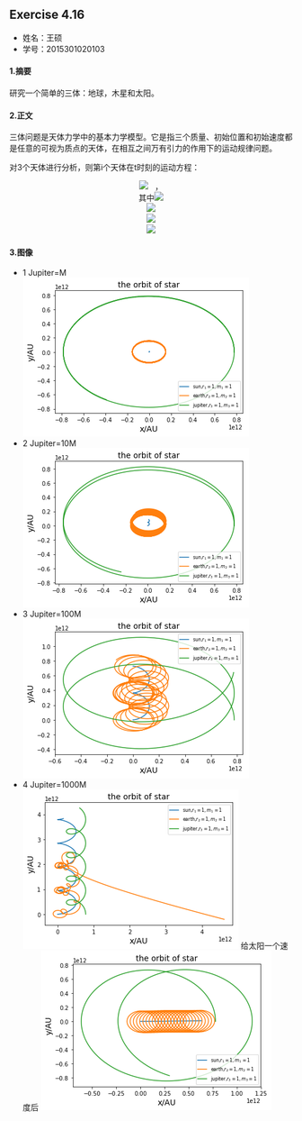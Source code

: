 ## Exercise 4.16
* 姓名：王硕
* 学号：2015301020103
#### 1.摘要
研究一个简单的三体：地球，木星和太阳。
#### 2.正文    
三体问题是天体力学中的基本力学模型。它是指三个质量、初始位置和初始速度都是任意的可视为质点的天体，在相互之间万有引力的作用下的运动规律问题。    


对3个天体进行分析，则第i个天体在t时刻的运动方程：     
<div align=center>
<img src="http://latex.codecogs.com/gif.latex?\overrightarrow{f_{i}}=\sum_{k=1}^{3}G\frac{m_{i}m_{k}}{r_{i,k}^{2}}\cdot\,\frac{\overrightarrow{n_{i,k}}}{n_{i,k}}">   ，     
</div><div align=center>
其中<img src="http://latex.codecogs.com/gif.latex?\overrightarrow{n_{i,k}}=\,\overrightarrow{n_{i,k}}=(r_{k}cos\theta\,_{k}-r_{i}cos\theta\,_{i},r_{k}sin\theta\,_{k}-r_{i}sin\theta\,_{i})">     
</div><div align=center>
<img src="http://latex.codecogs.com/gif.latex?r_{i,k}^{2}=r_{i}^{2}+r_{k}^{2}-2cos(\theta\,_{i}-\theta\,_{k})r_{i}r_{k}">     
</div><div align=center>
<img src="http://latex.codecogs.com/gif.latex?\frac{\mathrm{d}^{2}x_{i}\,}{\mathrm{d}\,t^{2}}=\overrightarrow{f_{i}}\cdot\,\overrightarrow{i}">    
</div><div align=center>
<img src="http://latex.codecogs.com/gif.latex?\frac{\mathrm{d}^{2}y_{i}\,}{\mathrm{d}\,t^{2}}=\overrightarrow{f_{i}}\cdot\,\overrightarrow{j}">    
</div>    

#### 3.图像    
* 1 Jupiter=M
![](https://github.com/March0ns/Computional_Physics_N2015301020103/blob/master/EXERCISE/F_a_9_1.png)
* 2 Jupiter=10M
![](https://github.com/March0ns/Computional_Physics_N2015301020103/blob/master/EXERCISE/F_a_9_4.png)
* 3 Jupiter=100M    
![](https://github.com/March0ns/Computional_Physics_N2015301020103/blob/master/EXERCISE/F_a_9_2.png)
* 4 Jupiter=1000M
![](https://github.com/March0ns/Computional_Physics_N2015301020103/blob/master/EXERCISE/F_a_9_3.png)
给太阳一个速度后
![](https://github.com/March0ns/Computional_Physics_N2015301020103/blob/master/EXERCISE/F_b_9_1.png)
